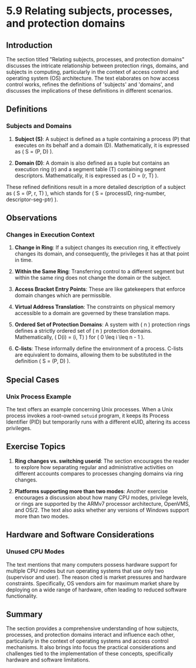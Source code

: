 # 5.9 Relating subjects, processes, and protection domains

## Introduction

The section titled "Relating subjects, processes, and protection domains" discusses the intricate relationship between protection rings, domains, and subjects in computing, particularly in the context of access control and operating system (OS) architecture. The text elaborates on how access control works, refines the definitions of 'subjects' and 'domains', and discusses the implications of these definitions in different scenarios.

## Definitions

### Subjects and Domains

1. **Subject (S)**: A subject is defined as a tuple containing a process (P) that executes on its behalf and a domain (D). Mathematically, it is expressed as \( S = (P, D) \).

2. **Domain (D)**: A domain is also defined as a tuple but contains an execution ring (r) and a segment table (T) containing segment descriptors. Mathematically, it is expressed as \( D = (r, T) \).

These refined definitions result in a more detailed description of a subject as \( S = (P, r, T) \), which stands for \( S = (processID, ring-number, descriptor-seg-ptr) \).

## Observations

### Changes in Execution Context

1. **Change in Ring**: If a subject changes its execution ring, it effectively changes its domain, and consequently, the privileges it has at that point in time.

2. **Within the Same Ring**: Transferring control to a different segment but within the same ring does not change the domain or the subject.

3. **Access Bracket Entry Points**: These are like gatekeepers that enforce domain changes which are permissible.

4. **Virtual Address Translation**: The constraints on physical memory accessible to a domain are governed by these translation maps.

5. **Ordered Set of Protection Domains**: A system with \( n \) protection rings defines a strictly ordered set of \( n \) protection domains. Mathematically, \( D(i) = (i, T) \) for \( 0 \leq i \leq n - 1 \).

6. **C-lists**: These informally define the environment of a process. C-lists are equivalent to domains, allowing them to be substituted in the definition \( S = (P, D) \).

## Special Cases

### Unix Process Example

The text offers an example concerning Unix processes. When a Unix process invokes a root-owned `setuid` program, it keeps its Process Identifier (PID) but temporarily runs with a different eUID, altering its access privileges.

## Exercise Topics

1. **Ring changes vs. switching userid**: The section encourages the reader to explore how separating regular and administrative activities on different accounts compares to processes changing domains via ring changes.

2. **Platforms supporting more than two modes**: Another exercise encourages a discussion about how many CPU modes, privilege levels, or rings are supported by the ARMv7 processor architecture, OpenVMS, and OS/2. The text also asks whether any versions of Windows support more than two modes.

## Hardware and Software Considerations

### Unused CPU Modes

The text mentions that many computers possess hardware support for multiple CPU modes but run operating systems that use only two (supervisor and user). The reason cited is market pressures and hardware constraints. Specifically, OS vendors aim for maximum market share by deploying on a wide range of hardware, often leading to reduced software functionality.

## Summary

The section provides a comprehensive understanding of how subjects, processes, and protection domains interact and influence each other, particularly in the context of operating systems and access control mechanisms. It also brings into focus the practical considerations and challenges tied to the implementation of these concepts, specifically hardware and software limitations.

